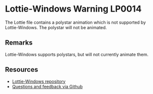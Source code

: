 ﻿[comment]: # (name:PolystarAnimation)
[comment]: # (text:Polystar {property} animation.)

# Lottie-Windows Warning LP0014

The Lottie file contains a polystar animation which is not supported by Lottie-Windows. The polystar will not be animated.

## Remarks
Lottie-Windows supports polystars, but will not currently animate them.

## Resources

* [Lottie-Windows repository](https://aka.ms/lottie)
* [Questions and feedback via Github](https://github.com/windows-toolkit/Lottie-Windows/issues)
